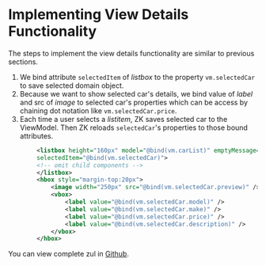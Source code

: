 # Implementing View Details Functionality

The steps to implement the view details functionality are similar to
previous sections.

1.  We bind attribute `selectedItem` of *listbox* to the property
    `vm.selectedCar` to save selected domain object.
2.  Because we want to show selected car's details, we bind value of
    *label* and src of *image* to selected car's properties which can be
    access by chaining dot notation like `vm.selectedCar.price`.
3.  Each time a user selects a *listitem*, ZK saves selected car to the
    ViewModel. Then ZK reloads `selectedCar`'s properties to those bound
    attributes.

```xml
        <listbox height="160px" model="@bind(vm.carList)" emptyMessage="No car found in the result"
        selectedItem="@bind(vm.selectedCar)">
        <!-- omit child components -->
        </listbox>
        <hbox style="margin-top:20px">
            <image width="250px" src="@bind(vm.selectedCar.preview)" />
            <vbox>
                <label value="@bind(vm.selectedCar.model)" />
                <label value="@bind(vm.selectedCar.make)" />
                <label value="@bind(vm.selectedCar.price)" />
                <label value="@bind(vm.selectedCar.description)" />
            </vbox>
        </hbox>
```

You can view complete zul in [Github](https://github.com/zkoss/zkbooks/blob/master/gettingStarted/getZkUp/src/main/webapp/searchMvvm.zul).
